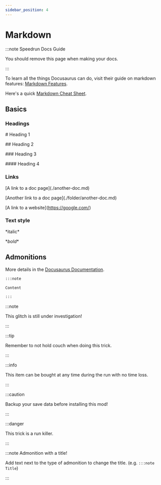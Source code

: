 ```yaml
---
sidebar_position: 4
---
```


# Markdown

:::note Speedrun Docs Guide

You should remove this page when making your docs.

:::

To learn all the things Docusaurus can do, visit their guide on markdown features: [Markdown Features](https://docusaurus.io/docs/markdown-features).

Here's a quick [Markdown Cheat Sheet](https://www.markdownguide.org/cheat-sheet/).

## Basics

### Headings

\# Heading 1

\## Heading 2

\### Heading 3

\#### Heading 4

### Links

\[A link to a doc page](./another-doc.md)

\[Another link to a doc page](./folder/another-doc.md)

\[A link to a website](https://google.com/)

### Text style

\*italic*

\**bold**

## Admonitions

More details in the [Docusaurus Documentation](https://docusaurus.io/docs/markdown-features/admonitions).

```markdown
:::note

Content

:::
```

:::note

This glitch is still under investigation!

:::

:::tip

Remember to not hold couch when doing this trick.

:::

:::info

This item can be bought at any time during the run with no time loss.

:::

:::caution

Backup your save data before installing this mod!

:::

:::danger

This trick is a run killer.

:::

:::note Admonition with a title!

Add text next to the type of admonition to change the title. (e.g. `:::note Title`)

:::
